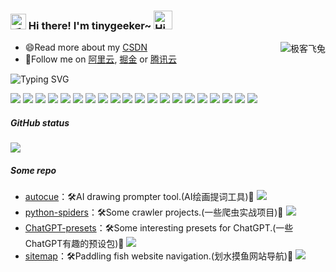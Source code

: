 <h3>
  <img src="https://media.giphy.com/media/hvRJCLFzcasrR4ia7z/giphy.gif" width="25" alt="手势">
  Hi there! I'm tinygeeker~ 
  <img src="https://emojis.slackmojis.com/emojis/images/1588866973/8934/hellokittydance.gif?1588866973" alt="Hi" width="30" />
</h3>

<a href="https://github.com/tinygeeker">
  <div align="right" >
    <img align="right" src="https://count.getloli.com/get/@:tinygeeker?theme=rule34" alt="极客飞兔" />
  </div>
</a>

<!-- ======================================= -->

* 😄Read more about my [CSDN](https://tinygeeker.blog.csdn.net/)
* 👯Follow me on [阿里云](https://developer.aliyun.com/profile/expert/oirrcfhlzqzko), [掘金](https://juejin.cn/user/2467756640574845) or [腾讯云](https://cloud.tencent.com/developer/user/8345747)

<!-- https://readme-typing-svg.demolab.com/demo/ -->

![Typing SVG](https://readme-typing-svg.herokuapp.com?font=DynaPuff&size=20&pause=1000&color=9999FF&center=true&vCenter=true&width=500&height=22&lines=A+passionate+web+developer+based+in+Nanjing.++%F0%9F%91%8B)

<!-- ======================================= -->

![](https://img.shields.io/badge/-Nodejs-43853d?style=flat-square&logo=Node.js&logoColor=white) ![](https://img.shields.io/badge/-WebRTC-008000?style=flat-square&logo=WebRTC&labelColor=90EE90&color=fff) ![](https://img.shields.io/badge/-JavaScript-e5cd0c?style=flat-square&logo=JavaScript&labelColor=f7df1e&logoColor=000) ![](https://img.shields.io/badge/-TypeScript-3178C6?style=flat-square&logo=TypeScript&logoColor=white&color=blue) ![](https://img.shields.io/badge/-Vue.js-29beb0?style=flat-square&logo=vue.js&labelColor=ffffff&color=4FC08D) ![](https://img.shields.io/badge/-React-29beb0?style=flat-square&logo=React&labelColor=ffffff&color=61DAFB) ![](https://img.shields.io/badge/-WebPack-1C78C0?style=flat-square&logo=WebPack&logoColor=white) ![](https://img.shields.io/badge/-Electron-white?style=flat-square&logo=electron&logoColor=white&color=47848F) ![](https://img.shields.io/badge/-Three.js-000000?style=flat-square&logo=Three.js) ![](https://img.shields.io/badge/-MiniProgram-008000?style=flat-square&logo=WeChat&labelColor=fff&color=07C160) ![](https://img.shields.io/badge/-NPM-CB3837?style=flat-square&logo=npm&logoColor=white) ![](https://img.shields.io/badge/-Github_Actions-2088FF?style=flat-square&logo=github-actions&logoColor=white) [![](https://img.shields.io/badge/-Gist-black?style=flat-square&logo=GitHub&labelColor=blue&color=fff&logoColor=fff)](https://gist.github.com/tinygeeker) ![](https://img.shields.io/badge/-Tampermonkey-black?style=flat-square&logo=Tampermonkey&labelColor=black&color=00485B) ![](https://img.shields.io/badge/-KaliLinux-white?style=flat-square&logo=KaliLinux&logoColor=white&color=blue) ![](https://img.shields.io/badge/-MySQL-white?style=flat-square&logo=MySQL&logoColor=white&color=fff&labelColor=4479A1) ![](https://img.shields.io/badge/-CodePen-white?style=flat-square&logo=CodePen&logoColor=white&color=000) ![](https://img.shields.io/badge/-Jenkins-white?style=flat-square&logo=Jenkins&labelColor=D24939&color=white&logoColor=white) ![](https://img.shields.io/badge/-Docker-white?style=flat-square&logo=Docker&labelColor=2496ED&color=2496ED&logoColor=white) ![](https://img.shields.io/badge/-Bilibili-white?style=flat-square&logo=Bilibili&labelColor=00A1D6&logoColor=white)

<!-- ======================================= -->

##### GitHub status

![](https://github-readme-stats.vercel.app/api?username=tinygeeker&show_icons=truee&include_all_commits=true&hide=prs&card_width=1000) 

<!--

![](https://github-readme-activity-graph.cyclic.app/graph?username=tinygeeker&theme=github)
![](https://github-readme-stats.vercel.app/api?username=tinygeeker&show_icons=truee&include_all_commits=true&theme=onedark&hide=prs) 
![](https://github-readme-stats.vercel.app/api/top-langs/?username=tinygeeker&layout=compact&show_icons=truee&include_all_commits=true&theme=onedark&card_width=230)

-->

##### Some repo 

* [autocue](https://github.com/tinygeeker/autocue)：🛠️AI drawing prompter tool.(AI绘画提词工具)🧰  [![](https://img.shields.io/github/stars/tinygeeker/autocue)](https://github.com/tinygeeker/autocue)
* [python-spiders](https://github.com/tinygeeker/python-spiders)：🛠️Some crawler projects.(一些爬虫实战项目)🧰  [![](https://img.shields.io/github/stars/tinygeeker/python-spiders)](https://github.com/tinygeeker/python-spiders)
* [ChatGPT-presets](https://github.com/tinygeeker/ChatGPT-presets)：🛠️Some interesting presets for ChatGPT.(一些ChatGPT有趣的预设包)🧰  [![](https://img.shields.io/github/stars/tinygeeker/ChatGPT-presets)](https://github.com/tinygeeker/ChatGPT-presets)
* [sitemap](https://github.com/tinygeeker/sitemap)：🛠️Paddling fish website navigation.(划水摸鱼网站导航)🧰  [![](https://img.shields.io/github/stars/tinygeeker/sitemap)](https://github.com/tinygeeker/sitemap)
